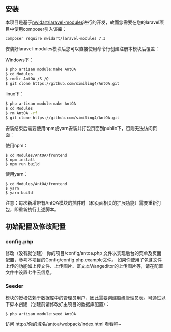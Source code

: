 ## 安装

本项目是基于[nwidart/laravel-modules](https://github.com/nWidart/laravel-modules)进行的开发，故而您需要在您的laravel项目中使用composer引入该库：
```bash
composer require nwidart/laravel-modules 7.3
```
安装好laravel-modules模块后您可以直接使用命令行创建注册本模块后覆盖：

Windows下：

```bash
$ php artisan module:make AntOA 
$ cd Modules
$ rmdir AntOA /S /Q
$ git clone https://github.com/similing4/AntOA.git
```

linux下：

```bash
$ php artisan module:make AntOA 
$ cd Modules
$ rm AntOA -rf
$ git clone https://github.com/similing4/AntOA.git
```

安装结束后需要使用npm或yarn安装并打包页面到public下，否则无法访问页面：

使用npm：
```shell script
$ cd Modules/AntOA/frontend
$ npm install
$ npm run build
```
使用yarn：
```shell script
$ cd Modules/AntOA/frontend
$ yarn
$ yarn build
```
注意：每次新增带有AntOA模块的插件时（和页面相关的扩展功能）需要重新打包，即重新执行上述脚本。

## 初始配置及修改配置
### config.php

修改（没有就创建） 你的项目/config/antoa.php 文件以实现后台的菜单及页面配置，参考本项目的Config/config.php.example文件。
如果你使用了包含文件上传的功能如上传文件、上传图片、富文本Wangeditor的上传图片等，请在配置文件中设置七牛云信息。

### Seeder

模块的授权依赖于数据库中的管理员用户，因此需要创建超级管理员表。可通过以下脚本创建（创建前请修改好主项目的数据库配置）：
```shell script
$ php artisan module:seed AntOA
```

访问 http://你的域名/antoa/webpack/index.html 看看吧~